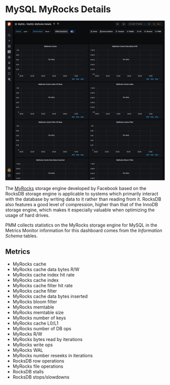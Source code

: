 # MySQL MyRocks Details

![!image](../../images/PMM_MySQL_MyRocks_Details.jpg)

The [MyRocks](http://myrocks.io) storage engine developed by Facebook based on the RocksDB storage engine is applicable to systems which primarily interact with the database by writing data to it rather than reading from it. RocksDB also features a good level of compression, higher than that of the InnoDB storage engine, which makes it especially valuable when optimizing the usage of hard drives.

PMM collects statistics on the MyRocks storage engine for MySQL in the Metrics Monitor information for this dashboard comes from the *Information Schema* tables.

## Metrics

- MyRocks cache
- MyRocks cache data bytes R/W
- MyRocks cache index hit rate
- MyRocks cache index
- MyRocks cache filter hit rate
- MyRocks cache filter
- MyRocks cache data bytes inserted
- MyRocks bloom filter
- MyRocks memtable
- MyRocks memtable size
- MyRocks number of keys
- MyRocks cache L0/L1
- MyRocks number of DB ops
- MyRocks R/W
- MyRocks bytes read by iterations
- MyRocks write ops
- MyRocks WAL
- MyRocks number reseeks in iterations
- RocksDB row operations
- MyRocks file operations
- RocksDB stalls
- RocksDB stops/slowdowns
